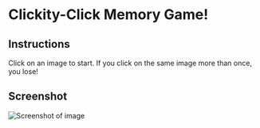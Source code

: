 # Clickity-Click Memory Game!

## Instructions
Click on an image to start.  If you click on the same image more than once, you lose!

## Screenshot
![Screenshot of image](screenshot.gif)